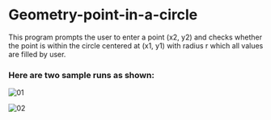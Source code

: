 # Geometry-point-in-a-circle
This program prompts the user to enter a  point (x2, y2) and checks whether the point is within the circle centered at (x1, y1)  with radius r which all values are filled by user.

### Here are two sample runs as shown:



![01](https://user-images.githubusercontent.com/41565191/56336937-c72c7600-61b7-11e9-91ce-c57a62255fbc.PNG)

![02](https://user-images.githubusercontent.com/41565191/56336939-c72c7600-61b7-11e9-9b8c-5df44c5651c2.PNG)
